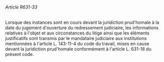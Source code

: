 ###### Article R631-33

Lorsque des instances sont en cours devant la juridiction prud'homale à la date du jugement d'ouverture du redressement judiciaire, les informations relatives à l'objet et aux circonstances du litige ainsi que les éléments justificatifs sont transmis par le mandataire judiciaire aux institutions mentionnées à l'article L. 143-11-4 du code du travail, mises en cause devant la juridiction prud'homale conformément à l'article L. 631-18 du présent code.

